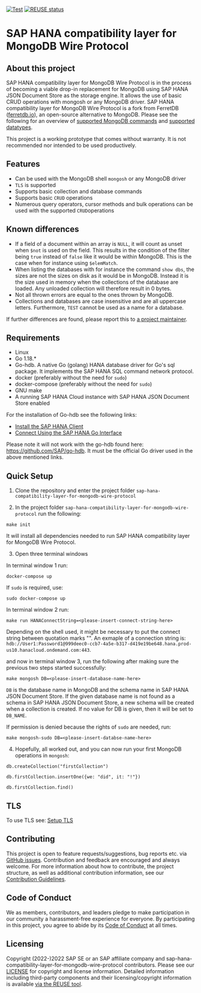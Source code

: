[![Test](https://github.com/SAP/sap-hana-compatibility-layer-for-mongodb-wire-protocol/actions/workflows/go-test.yml/badge.svg?branch=main)](https://github.com/SAP/sap-hana-compatibility-layer-for-mongodb-wire-protocol/actions/workflows/go-test.yml)
[![REUSE status](https://api.reuse.software/badge/github.com/SAP/sap-hana-compatibility-layer-for-mongodb-wire-protocol)](https://api.reuse.software/info/github.com/SAP/sap-hana-compatibility-layer-for-mongodb-wire-protocol)

# SAP HANA compatibility layer for MongoDB Wire Protocol

## About this project

SAP HANA compatibility layer for MongoDB Wire Protocol is in the process of becoming a viable drop-in replacement for MongoDB using SAP HANA JSON Document Store as the storage engine. It allows the use of basic CRUD operations with mongosh or any MongoDB driver. SAP HANA compatibility layer for MongoDB Wire Protocol is a fork from FerretDB ([ferretdb.io](https://www.ferretdb.io/)), an open-source alternative to MongoDB. Please see the following for an overview of [supported MongoDB commands](SUPPORTED_MONGODB_COMMANDS.md#supported-mongodb-commands) and [supported datatypes](SUPPORTED_MONGODB_COMMANDS.md#supported-datatypes).

This project is a working prototype that comes without warranty. It is not recommended nor intended to be used productively.

## Features
- Can be used with the MongoDB shell `mongosh` or any MongoDB driver
- `TLS` is supported
- Supports basic collection and database commands
- Supports basic `CRUD` operations 
- Numerous query operators, cursor methods and bulk operations can be used with the supported `CRUD`operations

## Known differences

- If a field of a document within an array is `NULL`, it will count as unset when `$not` is used on the field. This results in the condition of the filter being `true` instead of `false` like it would be within MongoDB. This is the case when for instance using `$elemMatch`. 
- When listing the databases with for instance the command `show dbs`, the sizes are not the sizes on disk as it would be in MongoDB. Instead it is the size used in memory when the collections of the database are loaded. Any unloaded collection will therefore result in 0 bytes.
- Not all thrown errors are equal to the ones thrown by MongoDB.
- Collections and databases are case insensitive and are all uppercase letters. Furthermore, `TEST` cannot be used as a name for a database.

If further differences are found, please report this to [a project maintainer](.reuse/dep5).

## Requirements

- Linux
- Go 1.18.*
- Go-hdb. A native Go (golang) HANA database driver for Go's sql package. It implements the SAP HANA SQL command network protocol.
- docker (preferably without the need for `sudo`)
- docker-compose (preferably without the need for `sudo`)
- GNU make
- A running SAP HANA Cloud instance with SAP HANA JSON Document Store enabled 

For the installation of Go-hdb see the following links:
- [Install the SAP HANA Client](https://developers.sap.com/tutorials/hana-clients-install.html)
- [Connect Using the SAP HANA Go Interface](https://developers.sap.com/tutorials/hana-clients-golang.html)

Please note it will not work with the go-hdb found here: https://github.com/SAP/go-hdb. It must be the official Go driver used in the above mentioned links.

## Quick Setup

1. Clone the repository and enter the project folder `sap-hana-compatibility-layer-for-mongodb-wire-protocol`

2. In the project folder `sap-hana-compatibility-layer-for-mongodb-wire-protocol` run the following:

```
make init
```

It will install all dependencies needed to run SAP HANA compatibility layer for MongoDB Wire Protocol.

3. Open three terminal windows

In terminal window 1 run:
 ```
 docker-compose up
 ```
 
 If `sudo` is required, use:
 
```
sudo docker-compose up
```
 
 In terminal window 2 run: 
 
```
make run HANAConnectString=<please-insert-connect-string-here>
```
Depending on the shell used, it might be necessary to put the connect string between quotation marks "". An exmaple of a connection string is: `hdb://User1:Password1@999deec0-ccb7-4a5e-b317-d419e19be648.hana.prod-us10.hanacloud.ondemand.com:443`.

and now in terminal window 3, run the following after making sure the previous two steps started successfully:
```
make mongosh DB=<please-insert-database-name-here>
```
`DB` is the database name in MongoDB and the schema name in SAP HANA JSON Document Store. If the given database name is not found as a schema in SAP HANA JSON Document Store, a new schema will be created when a collection is created. If no value for DB is given, then it will be set to `DB_NAME`.

If permission is denied because the rights of `sudo` are needed, run:
```
make mongosh-sudo DB=<please-insert-databse-name-here>
```

4. Hopefully, all worked out, and you can now run your first MongoDB operations in `mongosh`:

```
db.createCollection("firstCollection")
```

```
db.firstCollection.insertOne({we: "did", it: "!"})
```

```
db.firstCollection.find()
```

## TLS

To use TLS see: [Setup TLS](SETUP_TLS.md#setup-tls)

## Contributing

This project is open to feature requests/suggestions, bug reports etc. via [GitHub issues](https://github.com/SAP/sap-hana-compatibility-layer-for-mongodb-wire-protocol/issues). Contribution and feedback are encouraged and always welcome. For more information about how to contribute, the project structure, as well as additional contribution information, see our [Contribution Guidelines](CONTRIBUTING.md#contributing).

## Code of Conduct

We as members, contributors, and leaders pledge to make participation in our community a harassment-free experience for everyone. By participating in this project, you agree to abide by its [Code of Conduct](CODE_OF_CONDUCT.md#Contributor-Covenant-Code-of-Conduct) at all times.

## Licensing

Copyright (2022-)2022 SAP SE or an SAP affiliate company and sap-hana-compatibility-layer-for-mongodb-wire-protocol contributors. Please see our [LICENSE](LICENSE) for copyright and license information. Detailed information including third-party components and their licensing/copyright information is available [via the REUSE tool](https://api.reuse.software/info/github.com/SAP/sap-hana-compatibility-layer-for-mongodb-wire-protocol).
